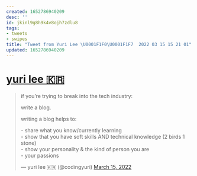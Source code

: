 ```yaml
---
created: 1652786940209
desc: ''
id: jkinl9g8h9k4v8ojh7zdlu8
tags:
- tweets
- swipes
title: "Tweet from Yuri Lee \U0001F1F0\U0001F1F7  2022 03 15 15 21 01"
updated: 1652786940209
---
```

   
# [yuri lee 🇰🇷](https://twitter.com/codingyuri/status/1503584509337346050)   
   
> if you’re trying to break into the tech industry:     
>      
> write a blog.     
>      
> writing a blog helps to:     
>      
> \- share what you know/currently learning     
> \- show that you have soft skills AND technical knowledge (2 birds 1 stone)     
> \- show your personality & the kind of person you are     
> \- your passions   
>    
> — yuri lee 🇰🇷 (@codingyuri) [March 15, 2022](https://twitter.com/codingyuri/status/1503584509337346050?ref_src=twsrc%5Etfw)